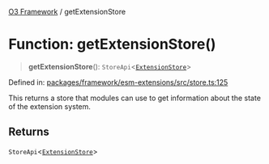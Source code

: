 [O3 Framework](../API.md) / getExtensionStore

# Function: getExtensionStore()

> **getExtensionStore**(): `StoreApi`\<[`ExtensionStore`](../interfaces/ExtensionStore.md)\>

Defined in: [packages/framework/esm-extensions/src/store.ts:125](https://github.com/openmrs/openmrs-esm-core/blob/18d2874f03a33a6ab8295af0e87ac97fdd150718/packages/framework/esm-extensions/src/store.ts#L125)

This returns a store that modules can use to get information about the
state of the extension system.

## Returns

`StoreApi`\<[`ExtensionStore`](../interfaces/ExtensionStore.md)\>
